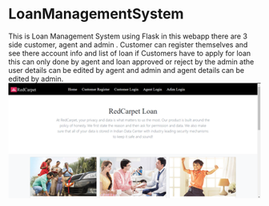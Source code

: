 # LoanManagementSystem

This is Loan Management System using Flask in this webapp there are 3 side customer, agent and admin . Customer can register themselves and see there account info and list of loan 
if Customers have to apply for loan this can only done by agent and loan approved or reject by the admin athe user details can be edited by agent and admin and agent details can be edited by
admin.
![alt text](https://github.com/krishnapal2545/LoanManagementSystem/blob/main/screenshot/home1.png?raw=true)

